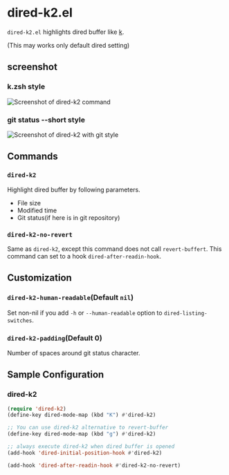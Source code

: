 # dired-k2.el

`dired-k2.el` highlights dired buffer like [k](https://github.com/supercrabtree/k).

(This may works only default dired setting)


## screenshot

### k.zsh style

![Screenshot of dired-k2 command](image/dired-k.png)

### git status --short style

![Screenshot of dired-k2 with git style](image/dired-2-style-git.png)


## Commands

### `dired-k2`

Highlight dired buffer by following parameters.

- File size
- Modified time
- Git status(if here is in git repository)

### `dired-k2-no-revert`

Same as `dired-k2`, except this command does not call `revert-buffert`.
This command can set to a hook `dired-after-readin-hook`.


## Customization

### `dired-k2-human-readable`(Default `nil`)

Set non-nil if you add `-h` or `--human-readable` option to `dired-listing-switches`.

### `dired-k2-padding`(Default 0)

Number of spaces around git status character.


## Sample Configuration

### dired-k2
```lisp
(require 'dired-k2)
(define-key dired-mode-map (kbd "K") #'dired-k2)

;; You can use dired-k2 alternative to revert-buffer
(define-key dired-mode-map (kbd "g") #'dired-k2)

;; always execute dired-k2 when dired buffer is opened
(add-hook 'dired-initial-position-hook #'dired-k2)

(add-hook 'dired-after-readin-hook #'dired-k2-no-revert)
```

